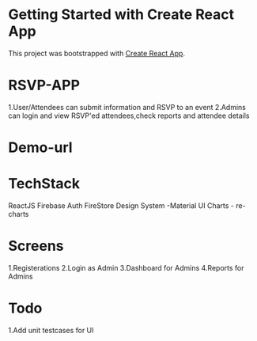 # Getting Started with Create React App

This project was bootstrapped with [Create React App](https://github.com/facebook/create-react-app).

# RSVP-APP

1.User/Attendees can submit information and RSVP to an event
2.Admins can login and view RSVP'ed attendees,check reports and attendee details

# Demo-url

# TechStack

ReactJS
Firebase Auth
FireStore
Design System -Material UI
Charts - re-charts

# Screens

1.Registerations
2.Login as Admin
3.Dashboard for Admins
4.Reports for Admins

# Todo

1.Add unit testcases for UI
